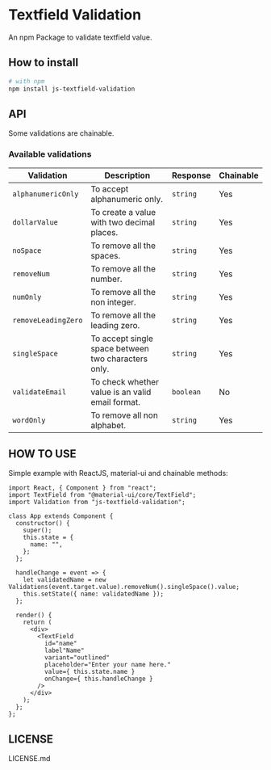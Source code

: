 # Textfield Validation

An npm Package to validate textfield value.

## How to install
```bash
# with npm
npm install js-textfield-validation
```

## API

Some validations are chainable.

### Available validations

| Validation | Description | Response | Chainable |
| --- | --- | --- | --- |
|`alphanumericOnly` | To accept alphanumeric only. | `string` | Yes |
|`dollarValue` | To create a value with two decimal places. | `string` | Yes |
|`noSpace` | To remove all the spaces. | `string` | Yes |
|`removeNum` | To remove all the number. | `string` | Yes |
|`numOnly` | To remove all the non integer. | `string` | Yes |
|`removeLeadingZero` | To remove all the leading zero. | `string` | Yes |
|`singleSpace` | To accept single space between two characters only. | `string` | Yes |
|`validateEmail` | To check whether value is an valid email format. | `boolean` | No |
|`wordOnly` | To remove all non alphabet. | `string` | Yes |

## HOW TO USE

Simple example with ReactJS, material-ui and chainable methods:

```JS
import React, { Component } from "react";
import TextField from "@material-ui/core/TextField";
import Validation from "js-textfield-validation";

class App extends Component {
  constructor() {
    super();
    this.state = {
      name: "",
    };
  };

  handleChange = event => {
    let validatedName = new Validations(event.target.value).removeNum().singleSpace().value;
    this.setState({ name: validatedName });
  };

  render() {
    return (
      <div>
        <TextField
          id="name"
          label"Name"
          variant="outlined"
          placeholder="Enter your name here."
          value={ this.state.name }
          onChange={ this.handleChange }
        />
      </div>
    );
  };
};
```

## LICENSE

LICENSE.md